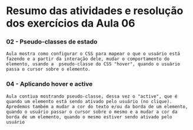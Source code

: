 # Resumo das atividades e resolução dos exercícios da Aula 06 #

### 02 - Pseudo-classes de estado ###
    Aula mostra como configurar o CSS para mapear o que o usuário está fazendo e a partir da interação dele, mudar o comportamento do elemento, usando a  pseudo-classe do CSS "hover", quando o usuário passa o cursor sobre o elemento.


### 04 - Aplicando hover e active ###
    Aula contiua mostrando pseudo-classe, dessa vez o "active", que é  quando um elemento está sendo ativado pelo usuário (no clique). Apredemos também a mudar a cor do texto e/ou da borda de um elemento, quando o usuário passar o cursor sobre o mesmo e a mudar a cor da borda de um elemento, quando o mesmo estiver sendo ativado pelo usuário